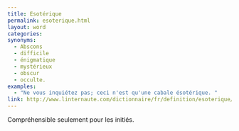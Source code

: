 ```yaml
---
title: Esotérique
permalink: esoterique.html
layout: word
categories:
synonyms:
  - Abscons
  - difficile
  - énigmatique
  - mystérieux
  - obscur
  - occulte.
examples:
  - "Ne vous inquiétez pas; ceci n'est qu'une cabale ésotérique. "
link: http://www.linternaute.com/dictionnaire/fr/definition/esoterique/
---
```


Compréhensible seulement pour les initiés.

